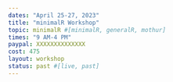 ```yaml
---
dates: "April 25-27, 2023"
title: "minimalR Workshop"
topic: minimalR #[minimalR, generalR, mothur]
times: "9 AM-4 PM"
paypal: XXXXXXXXXXXXXX
cost: 475
layout: workshop
status: past #[live, past]
---
```

